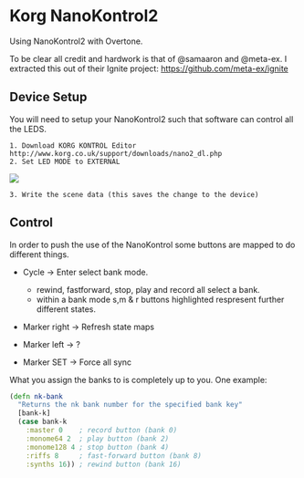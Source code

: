 Korg NanoKontrol2
==================

Using NanoKontrol2 with Overtone.

To be clear all credit and hardwork is that of @samaaron and @meta-ex.
I extracted this out of their Ignite project: https://github.com/meta-ex/ignite

## Device Setup

You will need to setup your NanoKontrol2 such that software can control all the LEDS.

    1. Download KORG KONTROL Editor http://www.korg.co.uk/support/downloads/nano2_dl.php
    2. Set LED MODE to EXTERNAL

![](http://s14.postimg.org/5qot9xyq9/Korg_Kontrol_Editor_Untitled_2013_10_19_12_2.jpg)

    3. Write the scene data (this saves the change to the device)

## Control

In order to push the use of the NanoKontrol some buttons are mapped to do different things.

   * Cycle -> Enter select bank mode.
     * rewind, fastforward, stop, play and record all select a bank.
     * within a bank mode s,m & r buttons highlighted respresent further different states.

   * Marker right -> Refresh state maps
   * Marker left  -> ?
   * Marker SET   -> Force all sync

What you assign the banks to is completely up to you. One example:

```Clojure
(defn nk-bank
  "Returns the nk bank number for the specified bank key"
  [bank-k]
  (case bank-k
    :master 0    ; record button (bank 0)
    :monome64 2  ; play button (bank 2)
    :monome128 4 ; stop button (bank 4)
    :riffs 8     ; fast-forward button (bank 8) 
    :synths 16)) ; rewind button (bank 16)
```
